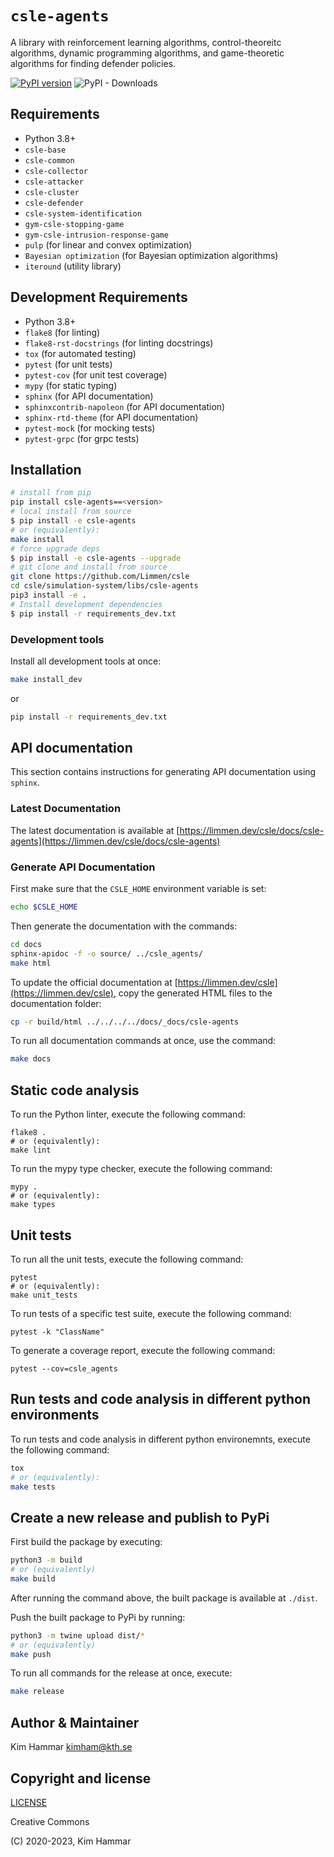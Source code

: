 # `csle-agents`

A library with reinforcement learning algorithms, control-theoreitc algorithms, dynamic programming algorithms,
and game-theoretic algorithms for finding defender policies.

[![PyPI version](https://badge.fury.io/py/csle-agents.svg)](https://badge.fury.io/py/csle-agents)
![PyPI - Downloads](https://img.shields.io/pypi/dm/csle-agents) 

## Requirements

- Python 3.8+
- `csle-base`
- `csle-common`
- `csle-collector`
- `csle-attacker`
- `csle-cluster`
- `csle-defender`
- `csle-system-identification`
- `gym-csle-stopping-game`
- `gym-csle-intrusion-response-game`
- `pulp` (for linear and convex optimization)
- `Bayesian optimization` (for Bayesian optimization algorithms)
- `iteround` (utility library)

## Development Requirements

- Python 3.8+
- `flake8` (for linting)
- `flake8-rst-docstrings` (for linting docstrings)
- `tox` (for automated testing)
- `pytest` (for unit tests)
- `pytest-cov` (for unit test coverage)
- `mypy` (for static typing)
- `sphinx` (for API documentation)
- `sphinxcontrib-napoleon` (for API documentation)
- `sphinx-rtd-theme` (for API documentation)
- `pytest-mock` (for mocking tests)
- `pytest-grpc` (for grpc tests)

## Installation

```bash
# install from pip
pip install csle-agents==<version>
# local install from source
$ pip install -e csle-agents
# or (equivalently):
make install
# force upgrade deps
$ pip install -e csle-agents --upgrade
# git clone and install from source
git clone https://github.com/Limmen/csle
cd csle/simulation-system/libs/csle-agents
pip3 install -e .
# Install development dependencies
$ pip install -r requirements_dev.txt
```

### Development tools

Install all development tools at once:
```bash
make install_dev
```
or
```bash
pip install -r requirements_dev.txt
```
## API documentation

This section contains instructions for generating API documentation using `sphinx`.

### Latest Documentation

The latest documentation is available at [https://limmen.dev/csle/docs/csle-agents](https://limmen.dev/csle/docs/csle-agents)

### Generate API Documentation

First make sure that the `CSLE_HOME` environment variable is set:
```bash
echo $CSLE_HOME
```
Then generate the documentation with the commands:
```bash
cd docs
sphinx-apidoc -f -o source/ ../csle_agents/
make html
```
To update the official documentation at [https://limmen.dev/csle](https://limmen.dev/csle), copy the generated HTML files to the documentation folder:
```bash
cp -r build/html ../../../../docs/_docs/csle-agents
```

To run all documentation commands at once, use the command:
```bash
make docs
```

## Static code analysis

To run the Python linter, execute the following command:
```
flake8 .
# or (equivalently):
make lint
```

To run the mypy type checker, execute the following command:
```
mypy .
# or (equivalently):
make types
```

## Unit tests

To run all the unit tests, execute the following command:
```
pytest
# or (equivalently):
make unit_tests
```

To run tests of a specific test suite, execute the following command:
```
pytest -k "ClassName"
```

To generate a coverage report, execute the following command:
```
pytest --cov=csle_agents
```

## Run tests and code analysis in different python environments

To run tests and code analysis in different python environemnts, execute the following command:

```bash
tox
# or (equivalently):
make tests
```

## Create a new release and publish to PyPi

First build the package by executing:
```bash
python3 -m build
# or (equivalently)
make build
```
After running the command above, the built package is available at `./dist`.

Push the built package to PyPi by running:
```bash
python3 -m twine upload dist/*
# or (equivalently)
make push
```

To run all commands for the release at once, execute:
```bash
make release
```

## Author & Maintainer

Kim Hammar <kimham@kth.se>

## Copyright and license

[LICENSE](LICENSE.md)

Creative Commons

(C) 2020-2023, Kim Hammar

